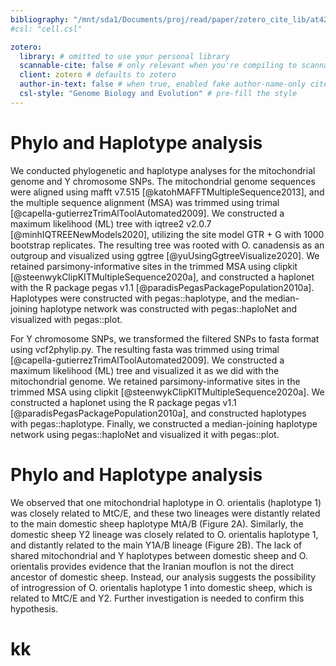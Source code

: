 ```yaml
---
bibliography: "/mnt/sda1/Documents/proj/read/paper/zotero_cite_lib/at42_lib.yaml"
#csl: "cell.csl"

zotero:
  library: # omitted to use your personal library
  scannable-cite: false # only relevant when you're compiling to scannable-cite .odt
  client: zotero # defaults to zotero
  author-in-text: false # when true, enabled fake author-name-only cites by replacing it with the text of the last names of the authors
  csl-style: "Genome Biology and Evolution" # pre-fill the style
---
```


# Phylo and Haplotype analysis
We conducted phylogenetic and haplotype analyses for the mitochondrial genome and Y chromosome SNPs. The mitochondrial genome sequences were aligned using mafft v7.515 [@katohMAFFTMultipleSequence2013], and the multiple sequence alignment (MSA) was trimmed using trimal [@capella-gutierrezTrimAlToolAutomated2009]. We constructed a maximum likelihood (ML) tree with iqtree2 v2.0.7 [@minhIQTREENewModels2020], utilizing the site model GTR + G with 1000 bootstrap replicates. The resulting tree was rooted with O. canadensis as an outgroup and visualized using ggtree [@yuUsingGgtreeVisualize2020]. We retained parsimony-informative sites in the trimmed MSA using clipkit [@steenwykClipKITMultipleSequence2020a], and constructed a haplonet with the R package pegas v1.1 [@paradisPegasPackagePopulation2010a]. Haplotypes were constructed with pegas::haplotype, and the median-joining haplotype network was constructed with pegas::haploNet and visualized with pegas::plot.

For Y chromosome SNPs, we transformed the filtered SNPs to fasta format using vcf2phylip.py. The resulting fasta was trimmed using trimal [@capella-gutierrezTrimAlToolAutomated2009]. We constructed a maximum likelihood (ML) tree and visualized it as we did with the mitochondrial genome. We retained parsimony-informative sites in the trimmed MSA using clipkit [@steenwykClipKITMultipleSequence2020a]. We constructed a haplonet using the R package pegas v1.1 [@paradisPegasPackagePopulation2010a], and constructed haplotypes with pegas::haplotype. Finally, we constructed a median-joining haplotype network using pegas::haploNet and visualized it with pegas::plot.

# Phylo and Haplotype analysis
We observed that one mitochondrial haplotype in O. orientalis (haplotype 1) was closely related to MtC/E, and these two lineages were distantly related to the main domestic sheep haplotype MtA/B (Figure 2A). Similarly, the domestic sheep Y2 lineage was closely related to O. orientalis haplotype 1, and distantly related to the main Y1A/B lineage (Figure 2B). The lack of shared mitochondrial and Y haplotypes between domestic sheep and O. orientalis provides evidence that the Iranian mouflon is not the direct ancestor of domestic sheep. Instead, our analysis suggests the possibility of introgression of O. orientalis haplotype 1 into domestic sheep, which is related to MtC/E and Y2. Further investigation is needed to confirm this hypothesis.

# kk
